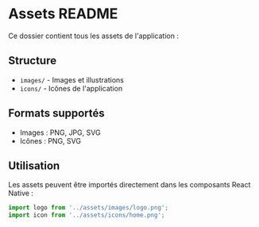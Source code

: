# Assets README

Ce dossier contient tous les assets de l'application :

## Structure
- `images/` - Images et illustrations
- `icons/` - Icônes de l'application

## Formats supportés
- Images : PNG, JPG, SVG
- Icônes : PNG, SVG

## Utilisation
Les assets peuvent être importés directement dans les composants React Native :
```typescript
import logo from '../assets/images/logo.png';
import icon from '../assets/icons/home.png';
```
